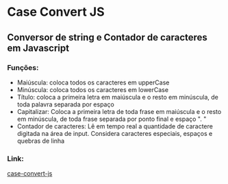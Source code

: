 # Case Convert JS
## Conversor de string e Contador de caracteres em Javascript

### Funções:

* Maiúscula: coloca todos os caracteres em upperCase
* Minúscula: coloca todos os caracteres em lowerCase
* Título: coloca a primeira letra em maiúscula e o resto em minúscula, de toda palavra separada por espaço
* Capitalizar: Coloca a primeira letra de toda frase em maiúscula e o resto em minúscula, de toda frase separada por ponto final e espaço ". "  
* Contador de caracteres: Lê em tempo real a quantidade de caractere digitada na área de input. Considera caracteres especiais, espaços e quebras de linha

### Link:
<a href="https://eltonrp.github.io/case-convert-js/" target="_blank">case-convert-js</a>
